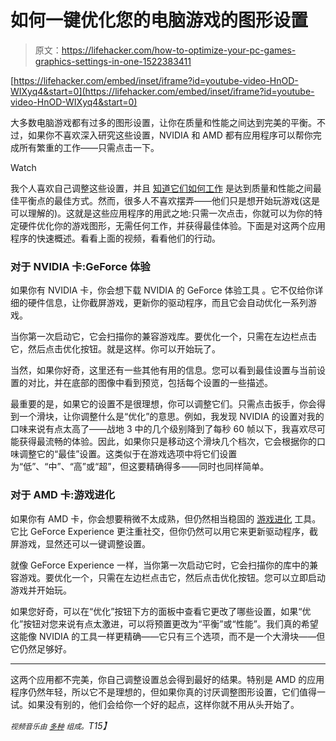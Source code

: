 # 如何一键优化您的电脑游戏的图形设置

> 原文：<https://lifehacker.com/how-to-optimize-your-pc-games-graphics-settings-in-one-1522383411>

 [https://lifehacker.com/embed/inset/iframe?id=youtube-video-HnOD-WIXyq4&start=0](https://lifehacker.com/embed/inset/iframe?id=youtube-video-HnOD-WIXyq4&start=0) 

大多数电脑游戏都有过多的图形设置，让你在质量和性能之间达到完美的平衡。不过，如果你不喜欢深入研究这些设置，NVIDIA 和 AMD 都有应用程序可以帮你完成所有繁重的工作——只需点击一下。

Watch

我个人喜欢自己调整这些设置，并且 [知道它们如何工作](https://lifehacker.com/get-more-from-your-games-a-beginners-guide-to-graphics-5985304) 是达到质量和性能之间最佳平衡点的最佳方式。然而，很多人不喜欢摆弄——他们只是想开始玩游戏(这是可以理解的)。这就是这些应用程序的用武之地:只需一次点击，你就可以为你的特定硬件优化你的游戏图形，无需任何工作，并获得最佳体验。下面是对这两个应用程序的快速概述。看看上面的视频，看看他们的行动。

### 对于 NVIDIA 卡:GeForce 体验

如果你有 NVIDIA 卡，你会想下载 NVIDIA 的 GeForce 体验工具 。它不仅给你详细的硬件信息，让你截屏游戏，更新你的驱动程序，而且它会自动优化一系列游戏。

当你第一次启动它，它会扫描你的兼容游戏库。要优化一个，只需在左边栏点击它，然后点击优化按钮。就是这样。你可以开始玩了。

当然，如果你好奇，这里还有一些其他有用的信息。您可以看到最佳设置与当前设置的对比，并在底部的图像中看到预览，包括每个设置的一些描述。

最重要的是，如果它的设置不是很理想，你可以调整它们。只需点击扳手，你会得到一个滑块，让你调整什么是“优化”的意思。例如，我发现 NVIDIA 的设置对我的口味来说有点太高了——战地 3 中的几个级别降到了每秒 60 帧以下，我喜欢尽可能获得最流畅的体验。因此，如果你只是移动这个滑块几个档次，它会根据你的口味调整它的“最佳”设置。这类似于在游戏选项中将它们设置为“低”、“中”、“高”或“超”，但这要精确得多——同时也同样简单。

### 对于 AMD 卡:游戏进化

如果你有 AMD 卡，你会想要稍微不太成熟，但仍然相当稳固的 [游戏进化](http://raptr.com/amd) 工具。它比 GeForce Experience 更注重社交，但你仍然可以用它来更新驱动程序，截屏游戏，显然还可以一键调整设置。

就像 GeForce Experience 一样，当你第一次启动它时，它会扫描你的库中的兼容游戏。要优化一个，只需在左边栏点击它，然后点击优化按钮。您可以立即启动游戏并开始玩。

如果您好奇，可以在“优化”按钮下方的面板中查看它更改了哪些设置，如果“优化”按钮对您来说有点太激进，可以将预置更改为“平衡”或“性能”。我们真的希望这能像 NVIDIA 的工具一样更精确——它只有三个选项，而不是一个大滑块——但它仍然足够好。

* * *

这两个应用都不完美，你自己调整设置总会得到最好的结果。特别是 AMD 的应用程序仍然年轻，所以它不是理想的，但如果你真的讨厌调整图形设置，它们值得一试。如果没有别的，他们会给你一个好的起点，这样你就不用从头开始了。

*<small>视频音乐由</small>* [*<small>多种</small>*](http://freemusicarchive.org/music/Multifaros/The_Factory) *<small>组成。</small>T15】*
